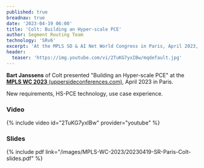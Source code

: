 ```yaml
---
published: true
breadnav: true
date: '2023-04-19 06:00'
title: 'Colt: Building an Hyper-scale PCE'
author: Segment Routing Team
technology: 'SRv6'
excerpt: 'At the MPLS SD & AI Net World Congress in Paris, April 2023, Bart Janssens, Colt, presented "Building an Hyper-scale PCE". New requirements, HS-PCE technology, use case experience.'
header:
  teaser: 'https://img.youtube.com/vi/2TuKG7yxIBw/mqdefault.jpg'
---
```

**Bart Janssens** of Colt presented "Building an Hyper-scale PCE" at the [**MPLS WC 2023** (uppersideconferences.com)](<https://www.uppersideconferences.com/mpls-sdn-nfv/mplswc_2023_agenda_day_02.html>), April 2023 in Paris.

New requirements, HS-PCE technology, use case experience.

### Video

{% include video id="2TuKG7yxIBw" provider="youtube" %}

### Slides

{% include pdf link="/images/MPLS-WC-2023/20230419-SR-Paris-Colt-slides.pdf" %}

